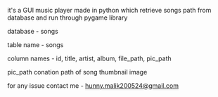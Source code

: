 it's a GUI music player made in python which retrieve songs path from database and run through pygame library

database - songs

table name - songs

column names - id, title, artist, album, file_path, pic_path


pic_path conation path of song thumbnail image


for any issue contact me - hunny.malik200524@gmail.com
